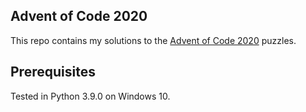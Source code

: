 ## Advent of Code 2020

This repo contains my solutions to the [Advent of Code 2020](http://adventofcode.com/2020) puzzles.

## Prerequisites

Tested in Python 3.9.0 on Windows 10.
